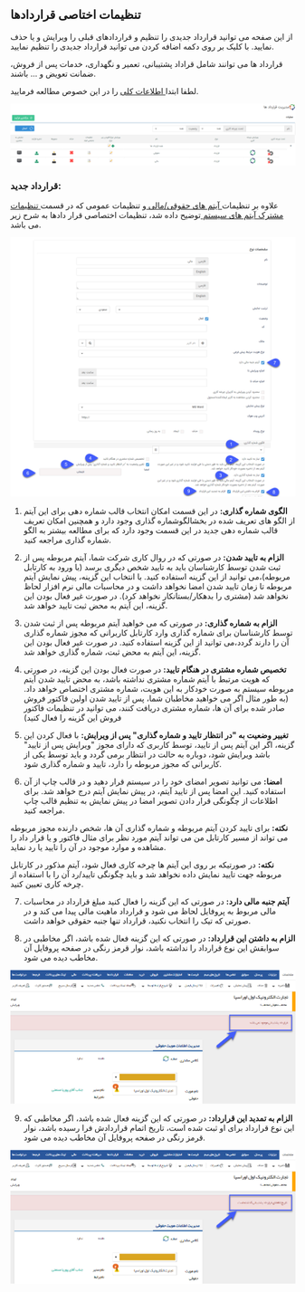﻿## تنظیمات اختاصی قراردادها

از این صفحه می توانید قرارداد جدیدی را تنظیم و قراردادهای قبلی را ویرایش و یا حذف نمایید. با کلیک بر روی دکمه اضافه کردن می توانید قرارداد جدیدی را تنظیم نمایید.

قرارداد ها می توانند شامل قراداد پشتیبانی، تعمیر و نگهداری، خدمات پس از فروش، ضمانت تعویض و ... باشند. 

لطفا ابتدا[  اطلاعات کلی](https://github.com/1stco/PayamGostarDocs/blob/master/help%202.5.4/Settings/Personalization-crm/Overview/General-information/General-information.md) را در این خصوص مطالعه فرمایید.

![](ContractManagement1.png)

### قرارداد جدید:

علاوه بر تنظیمات[ آیتم های حقوقی/مالی ](https://github.com/1stco/PayamGostarDocs/blob/master/help2.5.4/Settings/Personalization-crm/Overview/General-information/Legal-financial-items/Legal-financial-items.md) و تنظیمات عمومی که در قسمت[ تنظیمات مشترک آیتم های سیستم ](https://github.com/1stco/PayamGostarDocs/blob/master/help%202.5.4/Settings/Personalization-crm/Overview/General-information/Shared-information-of-system%20items/Shared-information-of-system%20items.md) توضیح داده شد، تنظیمات اختصاصی قرار دادها به شرح زیر می باشد.


![](ContractManagement.png)

1. **الگوی  شماره گذاری:** در این قسمت امکان انتخاب قالب شماره دهی برای این آیتم از الگو های تعریف شده  در بخشالگوشماره گذاری وجود دارد و همچنین امکان تعریف قالب شماره دهی جدید در این قسمت وجود دارد که برای مطالعه بیشتر به الگو شماره گذاری مراجعه کنید.

2. **الزام به تایید شدن:** در صورتی که در روال کاری شرکت شما،  آیتم مربوطه پس از ثبت شدن توسط کارشناسان باید به تایید شخص دیگری برسد (با ورود به کارتابل مربوطه)،می توانید از این گزینه استفاده کنید. با انتخاب این گزینه، پیش نمایش آیتم مربوطه تا زمان تایید شدن امضا نخواهد داشت و در محاسبات مالی نرم افزار لحاظ نخواهد شد (مشتری را بدهکار/بستانکار نخواهد کرد). در صورت غیر فعال بودن این گزینه، این آیتم به محض ثبت تایید خواهد شد.

3. **الزام به شماره گذاری:** در صورتی که می خواهید آیتم مربوطه پس از ثبت شدن توسط کارشناسان برای شماره گذاری وارد کارتابل کاربرانی که مجوز شماره گذاری آن را دارند گردد،می توانید از این گزینه استفاده کنید. در صورت غیر فعال بودن این گزینه، این آیتم به محض ثبت، شماره گذاری خواهد شد.

4. **تخصیص شماره مشتری در هنگام تایید:** در صورت فعال بودن این گزینه، در صورتی که هویت مرتبط با آیتم شماره مشتری نداشته باشد، به محض تایید شدن آیتم مربوطه  سیستم به صورت خودکار به این هویت، شماره مشتری اختصاص خواهد داد. (به طور مثال اگر می خواهید مخاطبان شما، پس از تایید شدن اولین فاکتور فروش صادر شده برای آن ها، شماره مشتری دریافت کنند، می توانید در تنظیمات فاکتور فروش این گزینه را فعال کنید)

5. **تغییر وضعیت به "در انتظار تایید و شماره گذاری" پس از ویرایش:** با فعال کردن این گزینه، اگر این آیتم پس از تایید، توسط کاربری که دارای مجوز "ویرایش پس از تایید" باشد ویرایش شود، دوباره به حالت در انتظار برمی گردد و باید توسط یکی از کاربرانی که مجوز مربوطه را دارد، تایید و شماره گذاری شود. 

6. **امضا:** می توانید تصویر امضای خود را در سیستم قرار دهید و در قالب چاپ از آن استفاده کنید. این امضا پس از تایید آیتم، در پیش نمایش آیتم درج خواهد شد. برای اطلاعات از چگونگی قرار دادن تصویر امضا در پیش نمایش به  تنظیم قالب چاپ مراجعه کنید.

**نکته:** برای تایید کردن آیتم مربوطه و شماره گذاری آن ها، شخص دارنده مجوز مربوطه می تواند از مسیر کارتابل من می تواند آیتم مورد نظر برای مثال فاکتور و یا قرار داد  را مشاهده و موارد موجود در آن را تایید یا رد نماید.

**نکته:** در صورتیکه بر روی این آیتم ها چرخه کاری فعال شود، آیتم مذکور در کارتابل مربوطه جهت تایید نمایش داده نخواهد شد و باید چگونگی تایید/رد آن را با استفاده از چرخه کاری تعیین کنید.

7. **آیتم جنبه مالی دارد:** در صورتی که این گزینه را فعال کنید مبلغ قرارداد در محاسبات مالی مربوط به پروفایل لحاظ می شود و قرارداد ماهیت مالی پیدا می کند و در صورتی که تیک را انتخاب نکنید، قرارداد تنها جنبه حقوقی خواهد داشت.

8. **الزام به داشتن این قرارداد:** در صورتی که این گزینه فعال شده باشد، اگر مخاطبی در سوابقش این نوع قرارداد را نداشته باشد، نوار قرمز رنگی در صفحه پروفایل آن مخاطب دیده می شود.

![](ContractManagement3.png)

9. **الزام به تمدید این قرارداد:** در صورتی که این گزینه فعال شده باشد، اگر مخاطبی که این نوع قرارداد برای او ثبت شده است، تاریخ اتمام قراردادش فرا رسیده باشد، نوار قرمز رنگی در صفحه پروفایل آن  مخاطب دیده می شود.

![](ContractManagement4.png)
